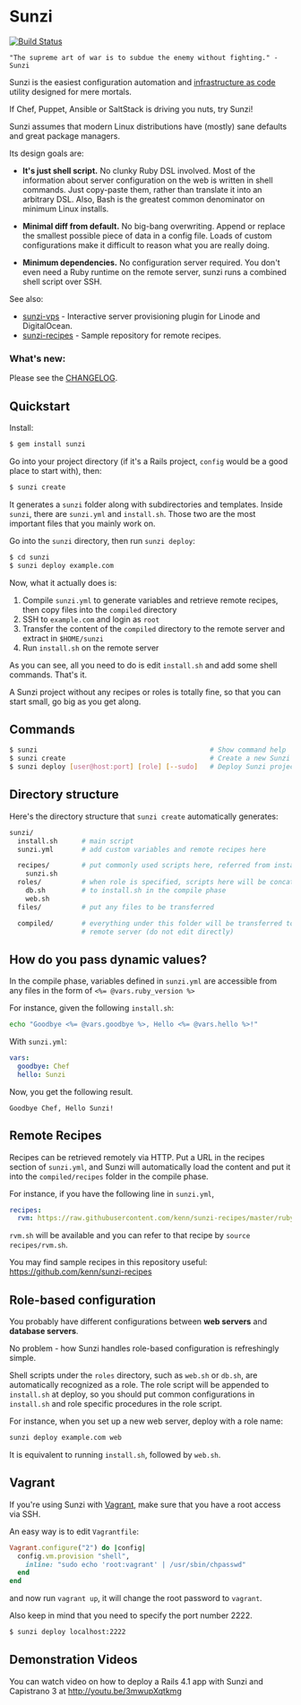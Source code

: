Sunzi
=====

[![Build Status](https://secure.travis-ci.org/kenn/sunzi.png)](http://travis-ci.org/kenn/sunzi)

```
"The supreme art of war is to subdue the enemy without fighting." - Sunzi
```

Sunzi is the easiest configuration automation and [infrastructure as code](https://en.wikipedia.org/wiki/Infrastructure_as_Code) utility designed for mere mortals.

If Chef, Puppet, Ansible or SaltStack is driving you nuts, try Sunzi!

Sunzi assumes that modern Linux distributions have (mostly) sane defaults and great package managers.

Its design goals are:

* **It's just shell script.** No clunky Ruby DSL involved. Most of the information about server configuration on the web is written in shell commands. Just copy-paste them, rather than translate it into an arbitrary DSL. Also, Bash is the greatest common denominator on minimum Linux installs.

* **Minimal diff from default.** No big-bang overwriting. Append or replace the smallest possible piece of data in a config file. Loads of custom configurations make it difficult to reason what you are really doing.

* **Minimum dependencies.** No configuration server required. You don't even need a Ruby runtime on the remote server, sunzi runs a combined shell script over SSH.

See also:

* [sunzi-vps](https://github.com/kenn/sunzi-vps) - Interactive server provisioning plugin for Linode and DigitalOcean.
* [sunzi-recipes](https://github.com/kenn/sunzi-recipes) - Sample repository for remote recipes.

### What's new:

Please see the [CHANGELOG](https://github.com/kenn/sunzi/blob/master/CHANGELOG.md).

Quickstart
----------

Install:

```bash
$ gem install sunzi
```

Go into your project directory (if it's a Rails project, `config` would be a good place to start with), then:

```bash
$ sunzi create
```

It generates a `sunzi` folder along with subdirectories and templates. Inside `sunzi`, there are `sunzi.yml` and `install.sh`. Those two are the most important files that you mainly work on.

Go into the `sunzi` directory, then run `sunzi deploy`:

```bash
$ cd sunzi
$ sunzi deploy example.com
```

Now, what it actually does is:

1. Compile `sunzi.yml` to generate variables and retrieve remote recipes, then copy files into the `compiled` directory
1. SSH to `example.com` and login as `root`
1. Transfer the content of the `compiled` directory to the remote server and extract in `$HOME/sunzi`
1. Run `install.sh` on the remote server

As you can see, all you need to do is edit `install.sh` and add some shell commands. That's it.

A Sunzi project without any recipes or roles is totally fine, so that you can start small, go big as you get along.

Commands
--------

```bash
$ sunzi                                           # Show command help
$ sunzi create                                    # Create a new Sunzi project
$ sunzi deploy [user@host:port] [role] [--sudo]   # Deploy Sunzi project
```

Directory structure
-------------------

Here's the directory structure that `sunzi create` automatically generates:

```bash
sunzi/
  install.sh      # main script
  sunzi.yml       # add custom variables and remote recipes here

  recipes/        # put commonly used scripts here, referred from install.sh
    sunzi.sh
  roles/          # when role is specified, scripts here will be concatenated
    db.sh         # to install.sh in the compile phase
    web.sh
  files/          # put any files to be transferred

  compiled/       # everything under this folder will be transferred to the
                  # remote server (do not edit directly)
```

How do you pass dynamic values?
-------------------------------

In the compile phase, variables defined in `sunzi.yml` are accessible from any files in the form of `<%= @vars.ruby_version %>`

For instance, given the following `install.sh`:

```bash
echo "Goodbye <%= @vars.goodbye %>, Hello <%= @vars.hello %>!"
```

With `sunzi.yml`:

```yaml
vars:
  goodbye: Chef
  hello: Sunzi
```

Now, you get the following result.

```
Goodbye Chef, Hello Sunzi!
```

Remote Recipes
--------------

Recipes can be retrieved remotely via HTTP. Put a URL in the recipes section of `sunzi.yml`, and Sunzi will automatically load the content and put it into the `compiled/recipes` folder in the compile phase.

For instance, if you have the following line in `sunzi.yml`,

```yaml
recipes:
  rvm: https://raw.githubusercontent.com/kenn/sunzi-recipes/master/ruby/rvm.sh
```

`rvm.sh` will be available and you can refer to that recipe by `source recipes/rvm.sh`.

You may find sample recipes in this repository useful: https://github.com/kenn/sunzi-recipes

Role-based configuration
------------------------

You probably have different configurations between **web servers** and **database servers**.

No problem - how Sunzi handles role-based configuration is refreshingly simple.

Shell scripts under the `roles` directory, such as `web.sh` or `db.sh`, are automatically recognized as a role. The role script will be appended to `install.sh` at deploy, so you should put common configurations in `install.sh` and role specific procedures in the role script.

For instance, when you set up a new web server, deploy with a role name:

```bash
sunzi deploy example.com web
```

It is equivalent to running `install.sh`, followed by `web.sh`.

Vagrant
-------

If you're using Sunzi with [Vagrant](http://vagrantup.com/), make sure that you have a root access via SSH.

An easy way is to edit `Vagrantfile`:

```ruby
Vagrant.configure("2") do |config|
  config.vm.provision "shell",
    inline: "sudo echo 'root:vagrant' | /usr/sbin/chpasswd"
  end
end
```

and now run `vagrant up`, it will change the root password to `vagrant`.

Also keep in mind that you need to specify the port number 2222.

```bash
$ sunzi deploy localhost:2222
```

Demonstration Videos
-------

You can watch video on how to deploy a Rails 4.1 app with Sunzi and Capistrano 3 at http://youtu.be/3mwupXqtkmg
